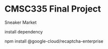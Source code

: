 # CMSC335 Final Project


Sneaker Market


install dependency

npm install @google-cloud/recaptcha-enterprise
